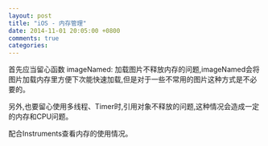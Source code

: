 ```yaml
---
layout: post
title: "iOS - 内存管理"
date: 2014-11-01 20:05:00 +0800
comments: true
categories: 
---
```


首先应当留心函数 imageNamed: 加载图片不释放内存的问题,imageNamed会将图片加载内存里方便下次能快速加载,但是对于一些不常用的图片这种方式是不必要的。

另外,也要留心使用多线程、Timer时,引用对象不释放的问题,这种情况会造成一定的内存和CPU问题。

配合Instruments查看内存的使用情况。



